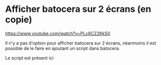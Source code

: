 
# Afficher batocera sur 2 écrans (en copie)
https://www.youtube.com/watch?v=PLc8CZ2Kk50

Il n'y a pas d'option pour afficher batocera sur 2 écrans, néanmoins il est possible de le faire en ajoutant un script dans batocera.

Le script est présent ici 
